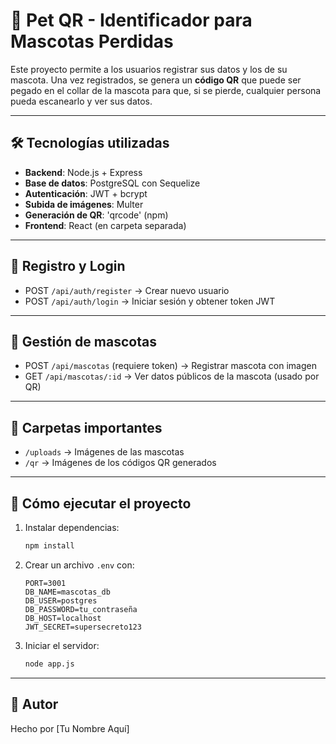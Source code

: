 # 🐾 Pet QR - Identificador para Mascotas Perdidas

Este proyecto permite a los usuarios registrar sus datos y los de su mascota. Una vez registrados, se genera un **código QR** que puede ser pegado en el collar de la mascota para que, si se pierde, cualquier persona pueda escanearlo y ver sus datos.

---

## 🛠️ Tecnologías utilizadas

- **Backend**: Node.js + Express
- **Base de datos**: PostgreSQL con Sequelize
- **Autenticación**: JWT + bcrypt
- **Subida de imágenes**: Multer
- **Generación de QR**: 'qrcode' (npm)
- **Frontend**: React (en carpeta separada)
  
---

## 🔐 Registro y Login

- POST `/api/auth/register` → Crear nuevo usuario  
- POST `/api/auth/login` → Iniciar sesión y obtener token JWT

---

## 🐶 Gestión de mascotas

- POST `/api/mascotas` (requiere token) → Registrar mascota con imagen  
- GET `/api/mascotas/:id` → Ver datos públicos de la mascota (usado por QR)

---

## 📁 Carpetas importantes

- `/uploads` → Imágenes de las mascotas  
- `/qr` → Imágenes de los códigos QR generados

---

## 🧪 Cómo ejecutar el proyecto

1. Instalar dependencias:
   ```bash
   npm install
   ```

2. Crear un archivo `.env` con:

   ```env
   PORT=3001
   DB_NAME=mascotas_db
   DB_USER=postgres
   DB_PASSWORD=tu_contraseña
   DB_HOST=localhost
   JWT_SECRET=supersecreto123
   ```

3. Iniciar el servidor:
   ```bash
   node app.js
   ```

---

## 💬 Autor

Hecho por [Tu Nombre Aquí]  
